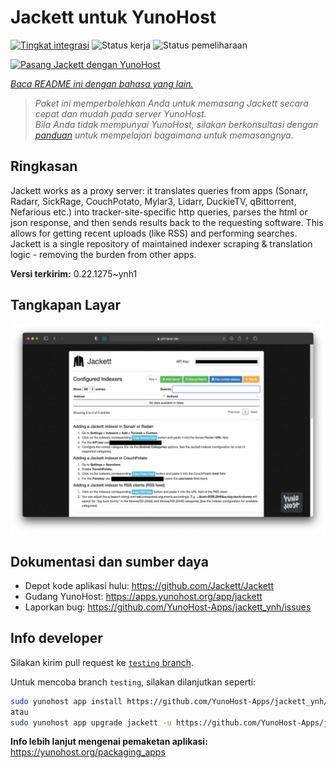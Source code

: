 <!--
N.B.: README ini dibuat secara otomatis oleh <https://github.com/YunoHost/apps/tree/master/tools/readme_generator>
Ini TIDAK boleh diedit dengan tangan.
-->

# Jackett untuk YunoHost

[![Tingkat integrasi](https://apps.yunohost.org/badge/integration/jackett)](https://ci-apps.yunohost.org/ci/apps/jackett/)
![Status kerja](https://apps.yunohost.org/badge/state/jackett)
![Status pemeliharaan](https://apps.yunohost.org/badge/maintained/jackett)

[![Pasang Jackett dengan YunoHost](https://install-app.yunohost.org/install-with-yunohost.svg)](https://install-app.yunohost.org/?app=jackett)

*[Baca README ini dengan bahasa yang lain.](./ALL_README.md)*

> *Paket ini memperbolehkan Anda untuk memasang Jackett secara cepat dan mudah pada server YunoHost.*  
> *Bila Anda tidak mempunyai YunoHost, silakan berkonsultasi dengan [panduan](https://yunohost.org/install) untuk mempelajari bagaimana untuk memasangnya.*

## Ringkasan

Jackett works as a proxy server: it translates queries from apps (Sonarr, Radarr, SickRage, CouchPotato, Mylar3, Lidarr, DuckieTV, qBittorrent, Nefarious etc.) into tracker-site-specific http queries, parses the html or json response, and then sends results back to the requesting software. This allows for getting recent uploads (like RSS) and performing searches. Jackett is a single repository of maintained indexer scraping & translation logic - removing the burden from other apps.


**Versi terkirim:** 0.22.1275~ynh1

## Tangkapan Layar

![Tangkapan Layar pada Jackett](./doc/screenshots/demo.png)

## Dokumentasi dan sumber daya

- Depot kode aplikasi hulu: <https://github.com/Jackett/Jackett>
- Gudang YunoHost: <https://apps.yunohost.org/app/jackett>
- Laporkan bug: <https://github.com/YunoHost-Apps/jackett_ynh/issues>

## Info developer

Silakan kirim pull request ke [`testing` branch](https://github.com/YunoHost-Apps/jackett_ynh/tree/testing).

Untuk mencoba branch `testing`, silakan dilanjutkan seperti:

```bash
sudo yunohost app install https://github.com/YunoHost-Apps/jackett_ynh/tree/testing --debug
atau
sudo yunohost app upgrade jackett -u https://github.com/YunoHost-Apps/jackett_ynh/tree/testing --debug
```

**Info lebih lanjut mengenai pemaketan aplikasi:** <https://yunohost.org/packaging_apps>
